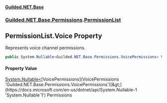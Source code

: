 
#### [Guilded.NET.Base](Guilded_NET_Base 'Guilded_NET_Base')
### [Guilded.NET.Base.Permissions](Guilded_NET_Base#Guilded_NET_Base_Permissions 'Guilded.NET.Base.Permissions').[PermissionList](PermissionList 'Guilded.NET.Base.Permissions.PermissionList')
## PermissionList.Voice Property
Represents voice channel permissions.  
```csharp
public System.Nullable<Guilded.NET.Base.Permissions.VoicePermissions> Voice { get; set; }
```

#### Property Value
[System.Nullable&lt;](https://docs.microsoft.com/en-us/dotnet/api/System.Nullable-1 'System.Nullable`1')[VoicePermissions](VoicePermissions 'Guilded.NET.Base.Permissions.VoicePermissions')[&gt;](https://docs.microsoft.com/en-us/dotnet/api/System.Nullable-1 'System.Nullable`1')
Permissions
